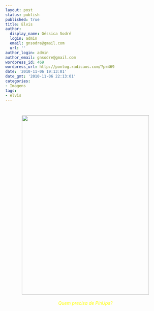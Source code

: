 ```yaml
---
layout: post
status: publish
published: true
title: Elvis
author:
  display_name: Géssica Sodré
  login: admin
  email: gnsodre@gmail.com
  url: ''
author_login: admin
author_email: gnsodre@gmail.com
wordpress_id: 469
wordpress_url: http://pontog.radicaos.com/?p=469
date: '2010-11-06 19:13:01'
date_gmt: '2010-11-06 22:13:01'
categories:
- Imagens
tags:
- elvis
---
```

<h1 style="text-align: center;"><a href="http://pontog.radicaos.com/wp-content/uploads/2010/11/81014479.jpg"><img class="aligncenter size-full wp-image-470" title="Elvis" src="http://pontog.radicaos.com/wp-content/uploads/2010/11/81014479.jpg" alt="" width="400" height="563" /></a></h1>
<p style="text-align: center;"><span style="color: #ffff00;"><em>Quem precisa de PinUps? </em></span></p>
